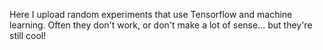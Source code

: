 Here I upload random experiments that use Tensorflow and machine learning.
Often they don't work, or don't make a lot of sense... but they're still cool! 
